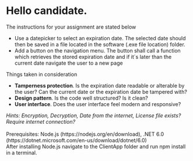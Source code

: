 <h1>Hello candidate.</h1>
<p>The instructions for your assignment are stated below</p>
<ul>
  <li>Use a datepicker to select an expiration date. The selected date should then be saved in a file located in the software (.exe file location) folder.</li>
  <li>Add a button on the navigation menu. The button shall call a function which retrieves the stored expiration date and if it´s later than the current date navigate the user to a new page</li>
</ul>
<p>Things taken in consideration</p>
<ul>
  <li><strong>Tamperness protection</strong>. Is the expiration date readable or alterable by the user? Can the current date or the expiration date be tampered with?</li>
  <li><strong>Design pattern</strong>. Is the code well structured? Is it clean?</li>
  <li><strong>User interface</strong>. Does the user interface feel modern and responsive?</li>
</ul>
<em>Hints: Encryption, Decryption, Date from the internet, License file exists? Require internet connection?</em>
<br>
<br>
Prerequisites: Node.js (https://nodejs.org/en/download), .NET 6.0 (https://dotnet.microsoft.com/en-us/download/dotnet/6.0)
<br>
After installing Node.js navigate to the ClientApp folder and run npm install in a terminal. 





